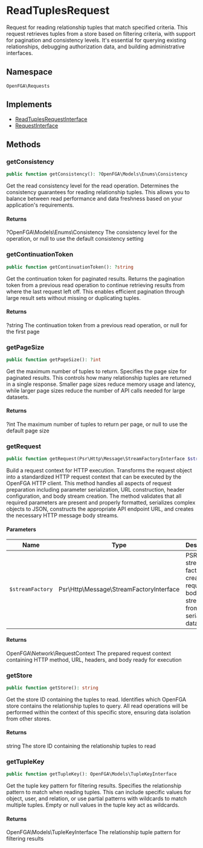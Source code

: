 # ReadTuplesRequest

Request for reading relationship tuples that match specified criteria. This request retrieves tuples from a store based on filtering criteria, with support for pagination and consistency levels. It&#039;s essential for querying existing relationships, debugging authorization data, and building administrative interfaces.

## Namespace
`OpenFGA\Requests`

## Implements
* [ReadTuplesRequestInterface](ReadTuplesRequestInterface.md)
* [RequestInterface](RequestInterface.md)



## Methods
### getConsistency


```php
public function getConsistency(): ?OpenFGA\Models\Enums\Consistency
```

Get the read consistency level for the read operation. Determines the consistency guarantees for reading relationship tuples. This allows you to balance between read performance and data freshness based on your application&#039;s requirements.


#### Returns
?OpenFGA\Models\Enums\Consistency
 The consistency level for the operation, or null to use the default consistency setting

### getContinuationToken


```php
public function getContinuationToken(): ?string
```

Get the continuation token for paginated results. Returns the pagination token from a previous read operation to continue retrieving results from where the last request left off. This enables efficient pagination through large result sets without missing or duplicating tuples.


#### Returns
?string
 The continuation token from a previous read operation, or null for the first page

### getPageSize


```php
public function getPageSize(): ?int
```

Get the maximum number of tuples to return. Specifies the page size for paginated results. This controls how many relationship tuples are returned in a single response. Smaller page sizes reduce memory usage and latency, while larger page sizes reduce the number of API calls needed for large datasets.


#### Returns
?int
 The maximum number of tuples to return per page, or null to use the default page size

### getRequest


```php
public function getRequest(Psr\Http\Message\StreamFactoryInterface $streamFactory): OpenFGA\Network\RequestContext
```

Build a request context for HTTP execution. Transforms the request object into a standardized HTTP request context that can be executed by the OpenFGA HTTP client. This method handles all aspects of request preparation including parameter serialization, URL construction, header configuration, and body stream creation. The method validates that all required parameters are present and properly formatted, serializes complex objects to JSON, constructs the appropriate API endpoint URL, and creates the necessary HTTP message body streams.

#### Parameters
| Name | Type | Description |
|------|------|-------------|
| `$streamFactory` | Psr\Http\Message\StreamFactoryInterface | PSR-7 stream factory for creating request body streams from serialized data |

#### Returns
OpenFGA\Network\RequestContext
 The prepared request context containing HTTP method, URL, headers, and body ready for execution

### getStore


```php
public function getStore(): string
```

Get the store ID containing the tuples to read. Identifies which OpenFGA store contains the relationship tuples to query. All read operations will be performed within the context of this specific store, ensuring data isolation from other stores.


#### Returns
string
 The store ID containing the relationship tuples to read

### getTupleKey


```php
public function getTupleKey(): OpenFGA\Models\TupleKeyInterface
```

Get the tuple key pattern for filtering results. Specifies the relationship pattern to match when reading tuples. This can include specific values for object, user, and relation, or use partial patterns with wildcards to match multiple tuples. Empty or null values in the tuple key act as wildcards.


#### Returns
OpenFGA\Models\TupleKeyInterface
 The relationship tuple pattern for filtering results

